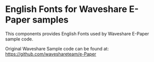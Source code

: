 # English Fonts for Waveshare E-Paper samples

This components provides English Fonts used by Waveshare E-Paper sample code.


Original Waveshare Sample code can be found at: https://github.com/waveshareteam/e-Paper

